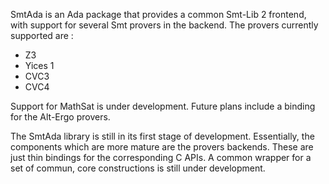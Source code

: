SmtAda is an Ada package that provides a common Smt-Lib 2 frontend, with
support for several Smt provers in the backend. The provers currently
supported are :
 * Z3 
 * Yices 1 
 * CVC3 
 * CVC4

Support for MathSat is under development. Future plans include a binding
for the Alt-Ergo provers.

The SmtAda library is still in its first stage of development. Essentially,
the components which are more mature are the provers backends. These are 
just thin bindings for the corresponding C APIs. A common wrapper for a
set of commun, core constructions is still under development.



